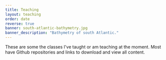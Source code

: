 ```yaml
---
title: Teaching
layout: teaching
order: date
reverse: true
banner: south-atlantic-bathymetry.jpg
banner_description: "Bathymetry of south Atlantic."
---
```


These are some the classes I've taught or am teaching at the moment.
Most have Github repositories and links to download and view all content.
